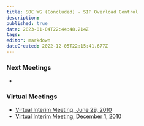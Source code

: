 ```yaml
---
title: SOC WG (Concluded) - SIP Overload Control
description: 
published: true
date: 2023-01-04T22:44:48.214Z
tags: 
editor: markdown
dateCreated: 2022-12-05T22:15:41.677Z
---
```


### Next Meetings

-


### Virtual Meetings

 * [Virtual Interim Meeting, June 29, 2010](Interim20102906)
 * [Virtual Interim Meeting, December 1, 2010](Interim20101201)
